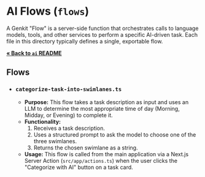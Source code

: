 # AI Flows (`flows`)

A Genkit "Flow" is a server-side function that orchestrates calls to language models, tools, and other services to perform a specific AI-driven task. Each file in this directory typically defines a single, exportable flow.

[**&laquo; Back to `ai` README**](./README.md)

## Flows

-   ### `categorize-task-into-swimlanes.ts`
    -   **Purpose:** This flow takes a task description as input and uses an LLM to determine the most appropriate time of day (Morning, Midday, or Evening) to complete it.
    -   **Functionality:**
        1.  Receives a task description.
        2.  Uses a structured prompt to ask the model to choose one of the three swimlanes.
        3.  Returns the chosen swimlane as a string.
    -   **Usage:** This flow is called from the main application via a Next.js Server Action (`src/app/actions.ts`) when the user clicks the "Categorize with AI" button on a task card.
